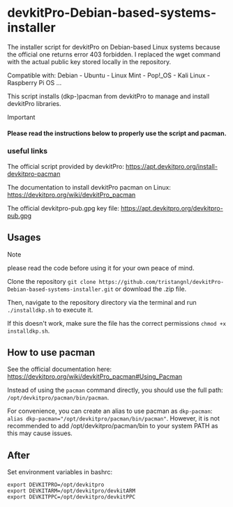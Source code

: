 # devkitPro-Debian-based-systems-installer
The installer script for devkitPro on Debian-based Linux systems because the official one returns error 403 forbidden. 
I replaced the wget command with the actual public key stored locally in the repository.

Compatible with: Debian - Ubuntu - Linux Mint - Pop!_OS - Kali Linux - Raspberry Pi OS ...

This script installs (dkp-)pacman from devkitPro to manage and install devkitPro libraries.



> [!IMPORTANT]
> #### Please read the instructions below to properly use the script and pacman.


### useful links 
The official script provided by devkitPro: https://apt.devkitpro.org/install-devkitpro-pacman

The documentation to install devkitPro pacman on Linux: https://devkitpro.org/wiki/devkitPro_pacman

The official devkitpro-pub.gpg key file: https://apt.devkitpro.org/devkitpro-pub.gpg

## Usages
> [!NOTE]
> please read the code before using it for your own peace of mind.

Clone the repository `git clone https://github.com/tristangnl/devkitPro-Debian-based-systems-installer.git` or download the .zip file. 

Then, navigate to the repository directory via the terminal and run `./installdkp.sh` to execute it.

If this doesn't work, make sure the file has the correct permissions `chmod +x installdkp.sh`.



## How to use pacman

See the official documentation here: https://devkitpro.org/wiki/devkitPro_pacman#Using_Pacman

Instead of using the `pacman` command directly, you should use the full path: `/opt/devkitpro/pacman/bin/pacman`.

For convenience, you can create an alias to use pacman as `dkp-pacman`: `alias dkp-pacman="/opt/devkitpro/pacman/bin/pacman"`.
However, it is not recommended to add /opt/devkitpro/pacman/bin to your system PATH as this may cause issues.


## After

Set environment variables in bashrc:
```
export DEVKITPRO=/opt/devkitpro
export DEVKITARM=/opt/devkitpro/devkitARM
export DEVKITPPC=/opt/devkitpro/devkitPPC
```
